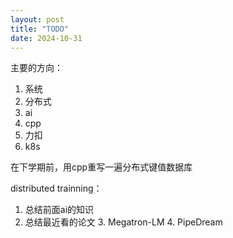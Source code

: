 ```yaml
---
layout: post
title: "TODO"
date: 2024-10-31
---
```


主要的方向：
1. 系统
2. 分布式
3. ai
4. cpp
5. 力扣
6. k8s

在下学期前，用cpp重写一遍分布式键值数据库

distributed trainning：
1. 总结前面ai的知识
3. 总结最近看的论文
	3. Megatron-LM
	4. PipeDream
